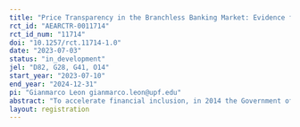 ```yaml
---
title: "Price Transparency in the Branchless Banking Market: Evidence from Branchless Banking Agents in Indonesia"
rct_id: "AEARCTR-0011714"
rct_id_num: "11714"
doi: "10.1257/rct.11714-1.0"
date: "2023-07-03"
status: "in_development"
jel: "D82, G28, G41, O14"
start_year: "2023-07-10"
end_year: "2024-12-31"
pi: "Gianmarco Leon gianmarco.leon@upf.edu"
abstract: "To accelerate financial inclusion, in 2014 the Government of Indonesia adopted a law that establishes banking services without the need for branch offices: branchless banking agents. Since its launch, the number of agents has been increasing rapidly and they continue to play an important role in expanding financial services specifically to the country’s largely unbanked population. While the rapid expansion of branchless banking agents has made it possible for millions of Indonesians to have access to financial services, the market is often characterized by imperfect information about official transaction prices, overcharging, and customer mistrust. Economic theory makes ambiguous predictions about the effect of increased competition on market transparency. On the one hand, competition incentivizes agents to become more transparent in an effort to win their clients' trust and grow their business. On the other hand, competition makes financial agents more reluctant to be transparent to preserve market power and the ability to price discriminate. Working with one of the country’s largest banks, we conduct an experiment to test whether higher expected levels of competition lead to a higher willingness to disclose the bank’s official price list (price transparency), or alternatively, whether shrouding can be sustained at different levels of competition."
layout: registration
---
```


